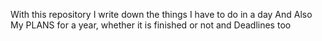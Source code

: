 With this repository I write down the things I have to do in a day 
And Also My PLANS for a year, whether it is finished or not and Deadlines too 
